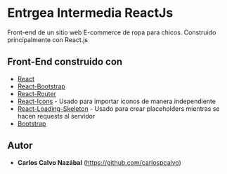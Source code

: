 # Entrgea Intermedia ReactJs

Front-end de un sitio web E-commerce de ropa para chicos. Construido principalmente con React.js

## Front-End construido con 

* [React](https://reactjs.org/) 
* [React-Bootstrap](https://react-bootstrap.github.io/)  
* [React-Router](https://reactrouter.com/)
* [React-Icons](https://reactrouter.com/) - Usado para importar iconos de manera independiente
* [React-Loading-Skeleton](https://reactrouter.com/) - Usado para crear placeholders mientras se hacen requests al servidor
* [Bootstrap](https://getbootstrap.com/)

## Autor 

* **Carlos Calvo Nazábal** (https://github.com/carlospcalvo)